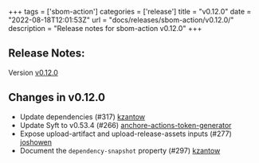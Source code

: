 +++
tags = ['sbom-action']
categories = ['release']
title = "v0.12.0"
date = "2022-08-18T12:01:53Z"
url = "docs/releases/sbom-action/v0.12.0/"
description = "Release notes for sbom-action v0.12.0"
+++

## Release Notes:
Version [v0.12.0](https://github.com/anchore/sbom-action/releases/tag/v0.12.0)

## Changes in v0.12.0

- Update dependencies (#317) [kzantow](https://github.com/kzantow)
- Update Syft to v0.53.4 (#266) [anchore-actions-token-generator](https://github.com/anchore-actions-token-generator)
- Expose upload-artifact and upload-release-assets inputs (#277) [joshowen](https://github.com/joshowen)
- Document the `dependency-snapshot` property (#297) [kzantow](https://github.com/kzantow)
